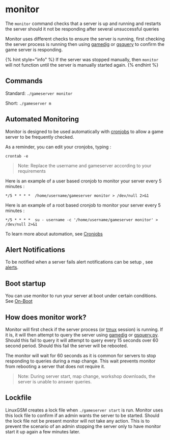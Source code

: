 # monitor

The `monitor` command checks that a server is up and running and restarts the server should it not be responding after several unsuccessful queries

Monitor uses different checks to ensure the server is running, first checking the server process is running then using [gamedig](../requirements/gamedig.md) or [gsquery](monitor.md) to confirm the game server is responding.

{% hint style="info" %}
If the server was stopped manually, then `monitor` will not function until the server is manually started again.
{% endhint %}

## Commands

Standard: `./gameserver monitor`

Short: `./gameserver m`

## Automated Monitoring

Monitor is designed to be used automatically with [cronjobs](../configuration/cronjobs.md) to allow a game server to be frequently checked.

As a reminder, you can edit your cronjobs, typing :

```text
crontab -e
```

> Note: Replace the username and gameserver according to your requirements

Here is an example of a user based cronjob to monitor your server every 5 minutes :

```text
*/5 * * * *  /home/username/gameserver monitor > /dev/null 2>&1
```

Here is an example of a root based cronjob to monitor your server every 5 minutes :

```text
*/5 * * * *  su - username -c '/home/username/gameserver monitor' > /dev/null 2>&1
```

To learn more about automation, see [Cronjobs](../configuration/cronjobs.md)

## Alert Notifications

To be notified when a server fails alert notifications can be setup , see [alerts](../alerts/).

## Boot startup

You can use monitor to run your server at boot under certain conditions. See [On-Boot](../configuration/running-on-boot.md)

## How does monitor work?

Monitor will first check if the server process \(or [tmux](../requirements/tmux.md) session\) is running. If it is, it will then attempt to query the server using [gamedig](../requirements/gamedig.md) or [gsquery.py](monitor.md). Should this fail to query it will attempt to query every 15 seconds over 60 second period. Should this fail the server will be rebooted.

The monitor will wait for 60 seconds as it is common for servers to stop responding to queries during a map change. This wait prevents monitor from rebooting a server that does not require it.

> Note: During server start, map change, workshop downloads, the server is unable to answer queries.

## Lockfile

LinuxGSM creates a lock file when `./gameserver start` is run. Monitor uses this lock file to confirm if an admin wants the server to be started. Should the lock file not be present monitor will not take any action. This is to prevent the scenario of an admin stopping the server only to have monitor start it up again a few minutes later.

